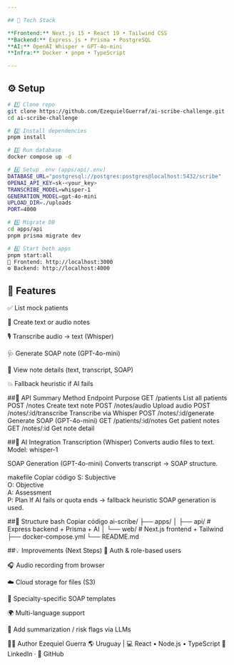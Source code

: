 ```yaml
---

## 🚀 Tech Stack

**Frontend:** Next.js 15 • React 19 • Tailwind CSS  
**Backend:** Express.js • Prisma • PostgreSQL  
**AI:** OpenAI Whisper + GPT-4o-mini  
**Infra:** Docker • pnpm • TypeScript

---
```


## ⚙️ Setup

```bash
# 1️⃣ Clone repo
git clone https://github.com/EzequielGuerraf/ai-scribe-challenge.git
cd ai-scribe-challenge

# 2️⃣ Install dependencies
pnpm install

# 3️⃣ Run database
docker compose up -d

# 4️⃣ Setup .env (apps/api/.env)
DATABASE_URL="postgresql://postgres:postgres@localhost:5432/scribe"
OPENAI_API_KEY=sk-<your_key>
TRANSCRIBE_MODEL=whisper-1
GENERATION_MODEL=gpt-4o-mini
UPLOAD_DIR=./uploads
PORT=4000

# 5️⃣ Migrate DB
cd apps/api
pnpm prisma migrate dev

# 6️⃣ Start both apps
pnpm start:all
🧠 Frontend: http://localhost:3000
⚙️ Backend: http://localhost:4000
```

## 🧩 Features
✅ List mock patients

📝 Create text or audio notes

🎙️ Transcribe audio → text (Whisper)

🩺 Generate SOAP note (GPT-4o-mini)

📄 View note details (text, transcript, SOAP)

💥 Fallback heuristic if AI fails

##🔗 API Summary
Method	Endpoint	Purpose
GET	/patients	List all patients
POST	/notes	Create text note
POST	/notes/audio	Upload audio
POST	/notes/:id/transcribe	Transcribe via Whisper
POST	/notes/:id/generate	Generate SOAP (GPT-4o-mini)
GET	/patients/:id/notes	Get patient notes
GET	/notes/:id	Get note detail

##🧠 AI Integration
Transcription (Whisper)
Converts audio files to text.
Model: whisper-1

SOAP Generation (GPT-4o-mini)
Converts transcript → SOAP structure.

makefile
Copiar código
S: Subjective  
O: Objective  
A: Assessment  
P: Plan
If AI fails or quota ends → fallback heuristic SOAP generation is used.

##🧱 Structure
bash
Copiar código
ai-scribe/
├── apps/
│   ├── api/         # Express backend + Prisma + AI
│   └── web/         # Next.js frontend + Tailwind
├── docker-compose.yml
└── README.md


##💡 Improvements (Next Steps)
🔐 Auth & role-based users

🎧 Audio recording from browser

☁️ Cloud storage for files (S3)

🧾 Specialty-specific SOAP templates

🌍 Multi-language support

🧠 Add summarization / risk flags via LLMs

👨‍💻 Author
Ezequiel Guerra 
🌎 Uruguay | 💻 React • Node.js • TypeScript
🔗 LinkedIn · 🐙 GitHub